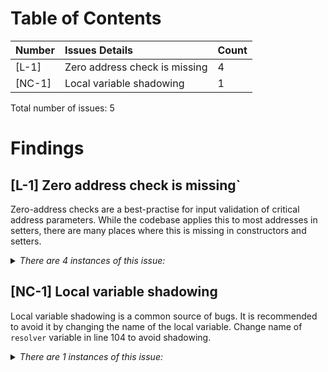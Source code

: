 # Table of Contents

| Number | Issues Details                                                                         | Count |
| :----- | :------------------------------------------------------------------------------------- | :---- |
| [L-1]  | Zero address check is missing                                                          | 4     |
| [NC-1] | Local variable shadowing                                                               | 1     |

Total number of issues: 5

# Findings

## [L-1] Zero address check is missing`

Zero-address checks are a best-practise for input validation of critical address parameters. While the codebase applies this to most addresses in setters, there are many places where this is missing in constructors and setters.

<details>
<summary><i>There are 4 instances of this issue:</i></summary>

```solidity
File: dnsregistrar/DNSRegistrar.sol

55:     constructor(
56:         address _previousRegistrar,
57:         address _resolver,
58:         DNSSEC _dnssec,
59:         PublicSuffixList _suffixes,
60:         ENS _ens
61:     ) {
62:         previousRegistrar = _previousRegistrar;
63:         resolver = _resolver;
64:         oracle = _dnssec;
65:         suffixes = _suffixes;
66:         emit NewPublicSuffixList(address(suffixes));
67:         ens = _ens;
68:     }

55:     constructor(
56:         address _previousRegistrar,
57:         address _resolver,
58:         DNSSEC _dnssec,
59:         PublicSuffixList _suffixes,
60:         ENS _ens
61:     ) {
62:         previousRegistrar = _previousRegistrar;
63:         resolver = _resolver;
64:         oracle = _dnssec;
65:         suffixes = _suffixes;
66:         emit NewPublicSuffixList(address(suffixes));
67:         ens = _ens;
68:     }

101:     function proveAndClaimWithResolver(
102:         bytes memory name,
103:         DNSSEC.RRSetWithSignature[] memory input,
104:         address resolver,
105:         address addr
106:     ) public override {
107:         (bytes32 rootNode, bytes32 labelHash, address owner) = _claim(
108:             name,
109:             input
110:         );
111:         if (msg.sender != owner) {
112:             revert PermissionDenied(msg.sender, owner);
113:         }
114:         ens.setSubnodeRecord(rootNode, labelHash, owner, resolver, 0);
115:         if (addr != address(0)) {
116:             if (resolver == address(0)) {
117:                 revert PreconditionNotMet();
118:             }
119:             bytes32 node = keccak256(abi.encodePacked(rootNode, labelHash));
120:             // Set the resolver record
121:             AddrResolver(resolver).setAddr(node, addr);
122:         }
123:     }

101:     function proveAndClaimWithResolver(
102:         bytes memory name,
103:         DNSSEC.RRSetWithSignature[] memory input,
104:         address resolver,
105:         address addr
106:     ) public override {
107:         (bytes32 rootNode, bytes32 labelHash, address owner) = _claim(
108:             name,
109:             input
110:         );
111:         if (msg.sender != owner) {
112:             revert PermissionDenied(msg.sender, owner);
113:         }
114:         ens.setSubnodeRecord(rootNode, labelHash, owner, resolver, 0);
115:         if (addr != address(0)) {
116:             if (resolver == address(0)) {
117:                 revert PreconditionNotMet();
118:             }
119:             bytes32 node = keccak256(abi.encodePacked(rootNode, labelHash));
120:             // Set the resolver record
121:             AddrResolver(resolver).setAddr(node, addr);
122:         }
123:     }

```

https://github.com/code-423n4/2023-04-ens/tree/main/contracts/dnsregistrar/DNSRegistrar.sol#L55-L68

</details>

## [NC-1] Local variable shadowing

Local variable shadowing is a common source of bugs. It is recommended to avoid it by changing the name of the local variable.
Change name of `resolver` variable in line 104 to avoid shadowing.

<details>
<summary><i>There are 1 instances of this issue:</i></summary>

```solidity
File: dnsregistrar/DNSRegistrar.sol

101:     function proveAndClaimWithResolver(
102:         bytes memory name,
103:         DNSSEC.RRSetWithSignature[] memory input,
104:         address resolver,
105:         address addr
106:     ) public override {
107:         (bytes32 rootNode, bytes32 labelHash, address owner) = _claim(
108:             name,
109:             input
110:         );
111:         if (msg.sender != owner) {
112:             revert PermissionDenied(msg.sender, owner);
113:         }
114:         ens.setSubnodeRecord(rootNode, labelHash, owner, resolver, 0);
115:         if (addr != address(0)) {
116:             if (resolver == address(0)) {
117:                 revert PreconditionNotMet();
118:             }
119:             bytes32 node = keccak256(abi.encodePacked(rootNode, labelHash));
120:             // Set the resolver record
121:             AddrResolver(resolver).setAddr(node, addr);
122:         }
123:     }

```

https://github.com/code-423n4/2023-04-ens/tree/main/contracts/dnsregistrar/DNSRegistrar.sol#L101-L123

</details>
